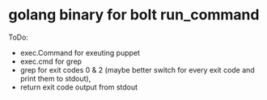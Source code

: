 # golang binary for bolt run_command


ToDo:

- exec.Command for exeuting puppet
- exec.cmd for grep
- grep for exit codes 0 & 2 (maybe better switch for every exit code and print them to stdout),
- return exit code output from stdout
